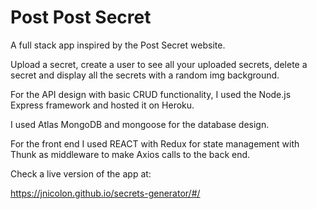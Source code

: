 # Post Post Secret 

A full stack app inspired by the Post Secret website. 

Upload a secret, create a user to see all your uploaded secrets, delete a secret and display all the secrets with a random img background. 

For the API design with basic CRUD functionality, I used the Node.js Express framework and hosted it on Heroku.

I used Atlas MongoDB and mongoose for the database design.

For the front end I used REACT with Redux for state management with Thunk as middleware to make Axios calls to the back end.

Check a live version of the app at:

https://jnicolon.github.io/secrets-generator/#/




